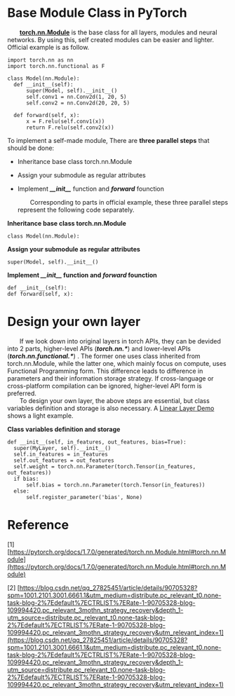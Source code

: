 # Base Module Class in PyTorch

  &ensp;&ensp;&ensp;&ensp;[<b>torch.nn.Module</b>](https://pytorch.org/docs/1.7.0/_modules/torch/nn/modules/module.html#Module) is the base class for all layers, modules and neural networks. By using this, self created modules can be easier and lighter. Official example is as follow.

  ```
import torch.nn as nn
import torch.nn.functional as F

class Model(nn.Module):
    def __init__(self):
        super(Model, self).__init__()
        self.conv1 = nn.Conv2d(1, 20, 5)
        self.conv2 = nn.Conv2d(20, 20, 5)

    def forward(self, x):
        x = F.relu(self.conv1(x))
        return F.relu(self.conv2(x))
  ```
To implement a self-made module, There are <b>three parallel steps</b> that should be done:
- Inheritance base class torch.nn.Module
- Assign your submodule as regular attributes
- Implement <b>_\_\_init\_\__</b> function and <b>_forward_</b> founction

  &ensp;&ensp;&ensp;&ensp;Corresponding to parts in official example, these three parallel steps represent the following code separately.

<b>Inheritance base class torch.nn.Module</b>
```
class Model(nn.Module):
```
<b>Assign your submodule as regular attributes</b>
```
super(Model, self).__init__()
```
<b>Implement <b>_\_\_init\_\__</b> function and <b>_forward_</b> founction</b>
```
def __init__(self):
def forward(self, x):
```

# Design your own layer

  &ensp;&ensp;&ensp;&ensp;If we look down into original layers in torch APIs, they can be devided into 2 parts, higher-level APIs (<b>_torch.nn.*_</b>) and lower-level APIs (<b>_torch.nn.functional.*_</b>) . The former one uses class inherited from torch.nn.Module, while the latter one, which mainly focus on compute, uses Functional Programming form. This difference leads to difference in parameters and their information storage strategy. If cross-language or cross-platform compilation can be ignored, higher-level API form is preferred. </br>
  &ensp;&ensp;&ensp;&ensp;To design your own layer, the above steps are essential, but class variables definition and storage is also necessary. A [Linear Layer Demo](https://github.com/Xcanton/TorchLearn/blob/master/nn/Module/MyLinearLayer.py) shows a light example. 

<b>Class variables definition and storage</b>
  ```
def __init__(self, in_features, out_features, bias=True):
    super(MyLayer, self).__init__()
    self.in_features = in_features
    self.out_features = out_features
    self.weight = torch.nn.Parameter(torch.Tensor(in_features, out_features))
    if bias:
        self.bias = torch.nn.Parameter(torch.Tensor(in_features))
    else:
        self.register_parameter('bias', None)
  ```

# Reference
[1] [https://pytorch.org/docs/1.7.0/generated/torch.nn.Module.html#torch.nn.Module](https://pytorch.org/docs/1.7.0/generated/torch.nn.Module.html#torch.nn.Module)

[2] [https://blog.csdn.net/qq_27825451/article/details/90705328?spm=1001.2101.3001.6661.1&utm_medium=distribute.pc_relevant_t0.none-task-blog-2%7Edefault%7ECTRLIST%7ERate-1-90705328-blog-109994420.pc_relevant_3mothn_strategy_recovery&depth_1-utm_source=distribute.pc_relevant_t0.none-task-blog-2%7Edefault%7ECTRLIST%7ERate-1-90705328-blog-109994420.pc_relevant_3mothn_strategy_recovery&utm_relevant_index=1](https://blog.csdn.net/qq_27825451/article/details/90705328?spm=1001.2101.3001.6661.1&utm_medium=distribute.pc_relevant_t0.none-task-blog-2%7Edefault%7ECTRLIST%7ERate-1-90705328-blog-109994420.pc_relevant_3mothn_strategy_recovery&depth_1-utm_source=distribute.pc_relevant_t0.none-task-blog-2%7Edefault%7ECTRLIST%7ERate-1-90705328-blog-109994420.pc_relevant_3mothn_strategy_recovery&utm_relevant_index=1)
